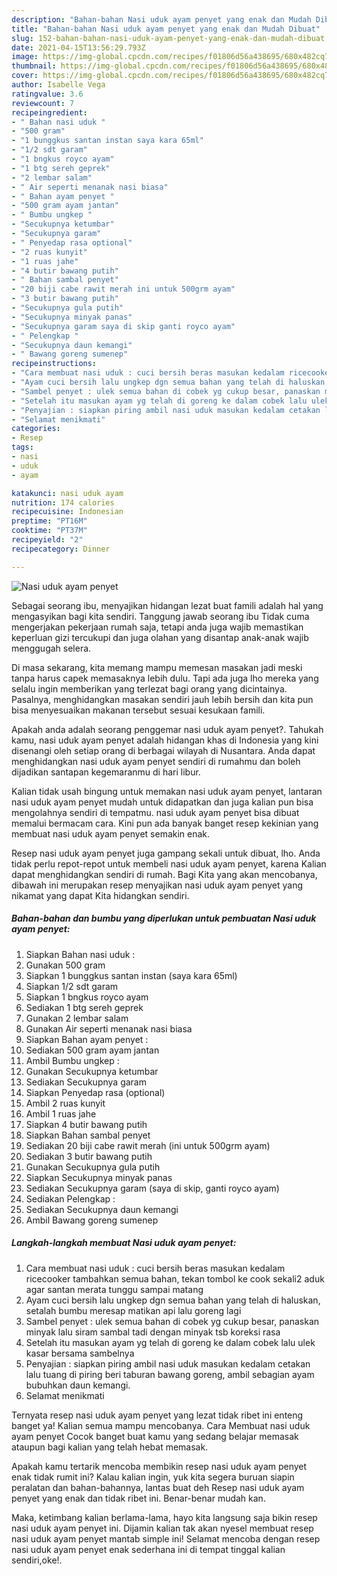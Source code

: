 ```yaml
---
description: "Bahan-bahan Nasi uduk ayam penyet yang enak dan Mudah Dibuat"
title: "Bahan-bahan Nasi uduk ayam penyet yang enak dan Mudah Dibuat"
slug: 152-bahan-bahan-nasi-uduk-ayam-penyet-yang-enak-dan-mudah-dibuat
date: 2021-04-15T13:56:29.793Z
image: https://img-global.cpcdn.com/recipes/f01806d56a438695/680x482cq70/nasi-uduk-ayam-penyet-foto-resep-utama.jpg
thumbnail: https://img-global.cpcdn.com/recipes/f01806d56a438695/680x482cq70/nasi-uduk-ayam-penyet-foto-resep-utama.jpg
cover: https://img-global.cpcdn.com/recipes/f01806d56a438695/680x482cq70/nasi-uduk-ayam-penyet-foto-resep-utama.jpg
author: Isabelle Vega
ratingvalue: 3.6
reviewcount: 7
recipeingredient:
- " Bahan nasi uduk "
- "500 gram"
- "1 bunggkus santan instan saya kara 65ml"
- "1/2 sdt garam"
- "1 bngkus royco ayam"
- "1 btg sereh geprek"
- "2 lembar salam"
- " Air seperti menanak nasi biasa"
- " Bahan ayam penyet "
- "500 gram ayam jantan"
- " Bumbu ungkep "
- "Secukupnya ketumbar"
- "Secukupnya garam"
- " Penyedap rasa optional"
- "2 ruas kunyit"
- "1 ruas jahe"
- "4 butir bawang putih"
- " Bahan sambal penyet"
- "20 biji cabe rawit merah ini untuk 500grm ayam"
- "3 butir bawang putih"
- "Secukupnya gula putih"
- "Secukupnya minyak panas"
- "Secukupnya garam saya di skip ganti royco ayam"
- " Pelengkap "
- "Secukupnya daun kemangi"
- " Bawang goreng sumenep"
recipeinstructions:
- "Cara membuat nasi uduk : cuci bersih beras masukan kedalam ricecooker tambahkan semua bahan, tekan tombol ke cook sekali2 aduk agar santan merata tunggu sampai matang"
- "Ayam cuci bersih lalu ungkep dgn semua bahan yang telah di haluskan, setalah bumbu meresap matikan api lalu goreng lagi"
- "Sambel penyet : ulek semua bahan di cobek yg cukup besar, panaskan minyak lalu siram sambal tadi dengan minyak tsb koreksi rasa"
- "Setelah itu masukan ayam yg telah di goreng ke dalam cobek lalu ulek kasar bersama sambelnya"
- "Penyajian : siapkan piring ambil nasi uduk masukan kedalam cetakan lalu tuang di piring beri taburan bawang goreng, ambil sebagian ayam bubuhkan daun kemangi."
- "Selamat menikmati"
categories:
- Resep
tags:
- nasi
- uduk
- ayam

katakunci: nasi uduk ayam 
nutrition: 174 calories
recipecuisine: Indonesian
preptime: "PT16M"
cooktime: "PT37M"
recipeyield: "2"
recipecategory: Dinner

---
```



![Nasi uduk ayam penyet](https://img-global.cpcdn.com/recipes/f01806d56a438695/680x482cq70/nasi-uduk-ayam-penyet-foto-resep-utama.jpg)

Sebagai seorang ibu, menyajikan hidangan lezat buat famili adalah hal yang mengasyikan bagi kita sendiri. Tanggung jawab seorang ibu Tidak cuma mengerjakan pekerjaan rumah saja, tetapi anda juga wajib memastikan keperluan gizi tercukupi dan juga olahan yang disantap anak-anak wajib menggugah selera.

Di masa  sekarang, kita memang mampu memesan masakan jadi meski tanpa harus capek memasaknya lebih dulu. Tapi ada juga lho mereka yang selalu ingin memberikan yang terlezat bagi orang yang dicintainya. Pasalnya, menghidangkan masakan sendiri jauh lebih bersih dan kita pun bisa menyesuaikan makanan tersebut sesuai kesukaan famili. 



Apakah anda adalah seorang penggemar nasi uduk ayam penyet?. Tahukah kamu, nasi uduk ayam penyet adalah hidangan khas di Indonesia yang kini disenangi oleh setiap orang di berbagai wilayah di Nusantara. Anda dapat menghidangkan nasi uduk ayam penyet sendiri di rumahmu dan boleh dijadikan santapan kegemaranmu di hari libur.

Kalian tidak usah bingung untuk memakan nasi uduk ayam penyet, lantaran nasi uduk ayam penyet mudah untuk didapatkan dan juga kalian pun bisa mengolahnya sendiri di tempatmu. nasi uduk ayam penyet bisa dibuat memalui bermacam cara. Kini pun ada banyak banget resep kekinian yang membuat nasi uduk ayam penyet semakin enak.

Resep nasi uduk ayam penyet juga gampang sekali untuk dibuat, lho. Anda tidak perlu repot-repot untuk membeli nasi uduk ayam penyet, karena Kalian dapat menghidangkan sendiri di rumah. Bagi Kita yang akan mencobanya, dibawah ini merupakan resep menyajikan nasi uduk ayam penyet yang nikamat yang dapat Kita hidangkan sendiri.

<!--inarticleads1-->

##### Bahan-bahan dan bumbu yang diperlukan untuk pembuatan Nasi uduk ayam penyet:

1. Siapkan  Bahan nasi uduk :
1. Gunakan 500 gram
1. Siapkan 1 bunggkus santan instan (saya kara 65ml)
1. Siapkan 1/2 sdt garam
1. Siapkan 1 bngkus royco ayam
1. Sediakan 1 btg sereh geprek
1. Gunakan 2 lembar salam
1. Gunakan  Air seperti menanak nasi biasa
1. Siapkan  Bahan ayam penyet :
1. Sediakan 500 gram ayam jantan
1. Ambil  Bumbu ungkep :
1. Gunakan Secukupnya ketumbar
1. Sediakan Secukupnya garam
1. Siapkan  Penyedap rasa (optional)
1. Ambil 2 ruas kunyit
1. Ambil 1 ruas jahe
1. Siapkan 4 butir bawang putih
1. Siapkan  Bahan sambal penyet
1. Sediakan 20 biji cabe rawit merah (ini untuk 500grm ayam)
1. Sediakan 3 butir bawang putih
1. Gunakan Secukupnya gula putih
1. Siapkan Secukupnya minyak panas
1. Sediakan Secukupnya garam (saya di skip, ganti royco ayam)
1. Sediakan  Pelengkap :
1. Sediakan Secukupnya daun kemangi
1. Ambil  Bawang goreng sumenep




<!--inarticleads2-->

##### Langkah-langkah membuat Nasi uduk ayam penyet:

1. Cara membuat nasi uduk : cuci bersih beras masukan kedalam ricecooker tambahkan semua bahan, tekan tombol ke cook sekali2 aduk agar santan merata tunggu sampai matang
1. Ayam cuci bersih lalu ungkep dgn semua bahan yang telah di haluskan, setalah bumbu meresap matikan api lalu goreng lagi
1. Sambel penyet : ulek semua bahan di cobek yg cukup besar, panaskan minyak lalu siram sambal tadi dengan minyak tsb koreksi rasa
1. Setelah itu masukan ayam yg telah di goreng ke dalam cobek lalu ulek kasar bersama sambelnya
1. Penyajian : siapkan piring ambil nasi uduk masukan kedalam cetakan lalu tuang di piring beri taburan bawang goreng, ambil sebagian ayam bubuhkan daun kemangi.
1. Selamat menikmati




Ternyata resep nasi uduk ayam penyet yang lezat tidak ribet ini enteng banget ya! Kalian semua mampu mencobanya. Cara Membuat nasi uduk ayam penyet Cocok banget buat kamu yang sedang belajar memasak ataupun bagi kalian yang telah hebat memasak.

Apakah kamu tertarik mencoba membikin resep nasi uduk ayam penyet enak tidak rumit ini? Kalau kalian ingin, yuk kita segera buruan siapin peralatan dan bahan-bahannya, lantas buat deh Resep nasi uduk ayam penyet yang enak dan tidak ribet ini. Benar-benar mudah kan. 

Maka, ketimbang kalian berlama-lama, hayo kita langsung saja bikin resep nasi uduk ayam penyet ini. Dijamin kalian tak akan nyesel membuat resep nasi uduk ayam penyet mantab simple ini! Selamat mencoba dengan resep nasi uduk ayam penyet enak sederhana ini di tempat tinggal kalian sendiri,oke!.

